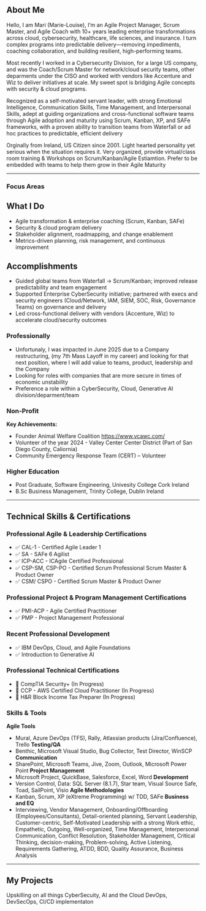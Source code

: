 ##  About Me

Hello, I am Mari (Marie-Louise), I’m an Agile Project Manager, Scrum Master, and Agile Coach with 10+ years leading enterprise transformations across cloud, cybersecurity, healthcare, life sciences, and insurance. I turn complex programs into predictable delivery—removing impediments, coaching collaboration, and building resilient, high-performing teams.

Most recently I worked in a Cybersecurity Division, for a large US company, and was the Coach/Scrum Master for network/cloud security teams, other deparments under the CISO and worked with vendors like Accenture and Wiz to deliver initiatives at scale. My sweet spot is bridging Agile concepts with security & cloud programs.

Recognized as a self-motivated servant leader, with strong Emotional Intelligence, Communication Skills, Time Management, and Interpersonal Skills, adept at guiding organizations and cross-functional software teams through Agile adoption and maturity using Scrum, Kanban, XP, and SAFe frameworks, with a proven ability to transition teams from Waterfall or ad hoc practices to predictable, efficient delivery

Orginally from Ireland, US Citizen since 2001. Light hearted personality yet serious when the situation requires it. Very organized, provide virtual/class room training & Workshops on Scrum/Kanban/Agile Estiamtion. Prefer to be embedded with teams to help them grow in their Agile Maturity

---

### Focus Areas

##  What I Do
- Agile transformation & enterprise coaching (Scrum, Kanban, SAFe)
- Security & cloud program delivery 
- Stakeholder alignment, roadmapping, and change enablement
- Metrics-driven planning, risk management, and continuous improvement

## Accomplishments
- Guided global teams from Waterfall → Scrum/Kanban; improved release predictability and team engagement
- Supported Enterprise CyberSecurity initiative; partnered with execs and security engineers (Cloud/Network, IAM, SIEM, SOC, Risk, Governance Teams) on governance and delivery
- Led cross-functional delivery with vendors (Accenture, Wiz) to accelerate cloud/security outcomes

###  Professionally  

- Unfortunaly, I was impacted in June 2025 due to a Company restructuring, (my 7th Mass Layoff in my career) and looking for that next position, where I will add value to teams, product, leadership and the Company
- Looking for roles with companies that are more secure in times of economic unstability
- Preference a role within a CyberSecurity, Cloud, Generative AI division/deparment/team
  


###  Non-Profit  
**Key Achievements:**  
-   Founder Animal Welfare Coalition https://www.vcawc.com/
-   Volunteer of the year 2024 - Valley Center Center District (Part of San Diego County, Caliornia)
-   Community Emergency Response Team (CERT) – Volunteer 

###  Higher Education  
- Post Graduate, Software Engineering, Univesity College Cork Ireland
- B.Sc Business Management, Trinity College, Dublin Ireland

---
##  Technical Skills & Certifications

### Professional Agile & Leadership Certifications  
- ✅ CAL-1 - Certified Agile Leader 1
- ✅ SA -	SAFe 6 Agilist
- ✅ ICP-ACC - ICAgile Certified Professional
- ✅ CSP-SM, CSP-PO - Certified Scrum Professional Scrum Master & Product Owner
- ✅ CSM/ CSPO - Certified Scrum Master & Product Owner
### Professional Project & Program Management Certifications
 - ✅ PMI-ACP - Agile Certified Practitioner
 - ✅ PMP - Project Management Professional
### Recent Professional Development
- ✅ IBM DevOps, Cloud, and Agile Foundations
- ✅ Introduction to Generative AI
### Professional Technical Certifications
- 🚧 CompTIA Security+  (In Progress)
- 🚧 CCP - AWS Certified Cloud Practitioner (In Progress)
- 🚧 H&R Block Income Tax Preparer (In Progress)
 
### Skills & Tools 
**Agile Tools** 
- Mural, Azure DevOps (TFS), Rally, Atlassian products (Jira/Confluence), Trello
**Testing/QA**
- Benthic, Microsoft Visual Studio, Bug Collector, Test Director, WinSCP
**Communication**
- SharePoint, Microsoft Teams, Jive, Zoom, Outlook, Microsoft Power Point
**Project Management**
- Microsoft Project, QuickBase, Salesforce, Excel, Word
**Development**
- Version Control, Data: SQL Server (8.1.7), Star team, Visual Source Safe, Toad, SailPoint, Visio
**Agile Methodologies**
- Kanban, Scrum, XP (eXtreme Programming) w/ TDD, SAFe
**Business and EQ**
- Interviewing, Vendor Management, Onboarding/Offboarding (Employees/Consultants), Detail-oriented planning, Servant Leadership, Customer-centric, Self-Motivated Leadership with a strong Work ethic, Empathetic, Outgoing, Well-organized, Time Management, Interpersonal Communication, Conflict Resolution, Stakeholder Management, Critical Thinking, decision-making, Problem-solving, Active Listening, Requirements Gathering, ATDD, BDD, Quality Assurance, Business Analysis


---

##  My Projects

Upskilling on all things CyberSecuity, AI and the Cloud
DevOps, DevSecOps, CI/CD implementaton
